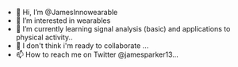 - 👋 Hi, I’m @JamesInnowearable
- 👀 I’m interested in wearables 
- 🌱 I’m currently learning signal analysis (basic) and applications to physical activity..
- 💞️ I don't think i'm ready to collaborate ...
- 📫 How to reach me on Twitter @jamesparker13...

<!---
JamesInnowearable/JamesInnowearable is a ✨ special ✨ repository because its `README.md` (this file) appears on your GitHub profile.
You can click the Preview link to take a look at your changes.
--->
